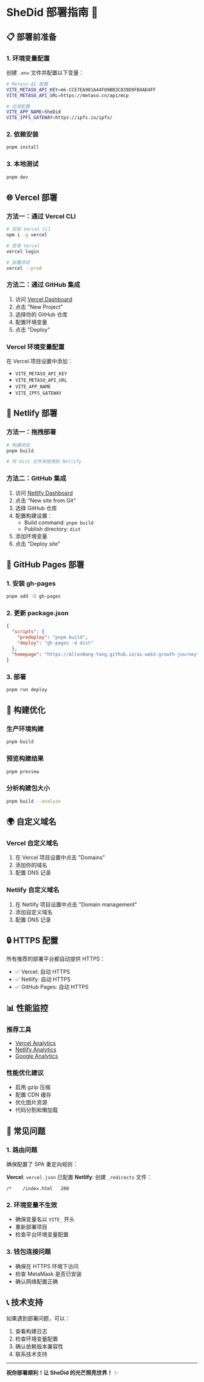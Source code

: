 # SheDid 部署指南 🚀

## 📋 部署前准备

### 1. 环境变量配置
创建 `.env` 文件并配置以下变量：

```bash
# Metaso AI 配置
VITE_METASO_API_KEY=mk-CCE7EA901A44F09BB3C839D9FB4AD4FF
VITE_METASO_API_URL=https://metaso.cn/api/mcp

# 应用配置
VITE_APP_NAME=SheDid
VITE_IPFS_GATEWAY=https://ipfs.io/ipfs/
```

### 2. 依赖安装
```bash
pnpm install
```

### 3. 本地测试
```bash
pnpm dev
```

## 🌐 Vercel 部署

### 方法一：通过 Vercel CLI
```bash
# 安装 Vercel CLI
npm i -g vercel

# 登录 Vercel
vercel login

# 部署项目
vercel --prod
```

### 方法二：通过 GitHub 集成
1. 访问 [Vercel Dashboard](https://vercel.com/dashboard)
2. 点击 "New Project"
3. 选择你的 GitHub 仓库
4. 配置环境变量
5. 点击 "Deploy"

### Vercel 环境变量配置
在 Vercel 项目设置中添加：
- `VITE_METASO_API_KEY`
- `VITE_METASO_API_URL`
- `VITE_APP_NAME`
- `VITE_IPFS_GATEWAY`

## 🎯 Netlify 部署

### 方法一：拖拽部署
```bash
# 构建项目
pnpm build

# 将 dist 文件夹拖拽到 Netlify
```

### 方法二：GitHub 集成
1. 访问 [Netlify Dashboard](https://app.netlify.com/)
2. 点击 "New site from Git"
3. 选择 GitHub 仓库
4. 配置构建设置：
   - Build command: `pnpm build`
   - Publish directory: `dist`
5. 添加环境变量
6. 点击 "Deploy site"

## 📱 GitHub Pages 部署

### 1. 安装 gh-pages
```bash
pnpm add -D gh-pages
```

### 2. 更新 package.json
```json
{
  "scripts": {
    "predeploy": "pnpm build",
    "deploy": "gh-pages -d dist"
  },
  "homepage": "https://AllenWang-Yang.github.io/ai-web3-growth-journey"
}
```

### 3. 部署
```bash
pnpm run deploy
```

## 🔧 构建优化

### 生产环境构建
```bash
pnpm build
```

### 预览构建结果
```bash
pnpm preview
```

### 分析构建包大小
```bash
pnpm build --analyze
```

## 🌍 自定义域名

### Vercel 自定义域名
1. 在 Vercel 项目设置中点击 "Domains"
2. 添加你的域名
3. 配置 DNS 记录

### Netlify 自定义域名
1. 在 Netlify 项目设置中点击 "Domain management"
2. 添加自定义域名
3. 配置 DNS 记录

## 🔒 HTTPS 配置

所有推荐的部署平台都自动提供 HTTPS：
- ✅ Vercel: 自动 HTTPS
- ✅ Netlify: 自动 HTTPS  
- ✅ GitHub Pages: 自动 HTTPS

## 📊 性能监控

### 推荐工具
- [Vercel Analytics](https://vercel.com/analytics)
- [Netlify Analytics](https://www.netlify.com/products/analytics/)
- [Google Analytics](https://analytics.google.com/)

### 性能优化建议
- 启用 gzip 压缩
- 配置 CDN 缓存
- 优化图片资源
- 代码分割和懒加载

## 🚨 常见问题

### 1. 路由问题
确保配置了 SPA 重定向规则：

**Vercel**: `vercel.json` 已配置
**Netlify**: 创建 `_redirects` 文件：
```
/*    /index.html   200
```

### 2. 环境变量不生效
- 确保变量名以 `VITE_` 开头
- 重新部署项目
- 检查平台环境变量配置

### 3. 钱包连接问题
- 确保在 HTTPS 环境下访问
- 检查 MetaMask 是否已安装
- 确认网络配置正确

## 📞 技术支持

如果遇到部署问题，可以：
1. 查看构建日志
2. 检查环境变量配置
3. 确认依赖版本兼容性
4. 联系技术支持

---

**祝你部署顺利！让 SheDid 的光芒照亮世界！** ✨